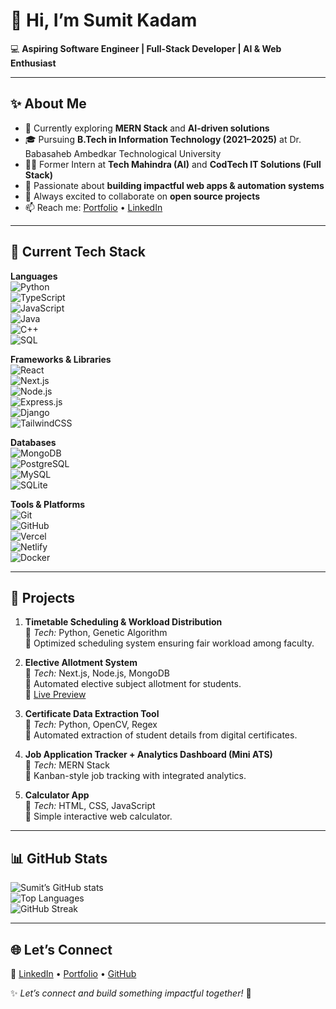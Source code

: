 # 👋 Hi, I’m Sumit Kadam  

💻 **Aspiring Software Engineer | Full-Stack Developer | AI & Web Enthusiast**  

---

## ✨ About Me  

- 🔭 Currently exploring **MERN Stack** and **AI-driven solutions**  
- 🎓 Pursuing **B.Tech in Information Technology (2021–2025)** at Dr. Babasaheb Ambedkar Technological University  
- 👨‍💻 Former Intern at **Tech Mahindra (AI)** and **CodTech IT Solutions (Full Stack)**  
- 🌱 Passionate about **building impactful web apps & automation systems**  
- 💬 Always excited to collaborate on **open source projects**  
- 📫 Reach me: [Portfolio](https://sumit-portfolio-72.vercel.app/) • [LinkedIn](https://www.linkedin.com/in/sumitkadam07)  

---

## 🚀 Current Tech Stack  

**Languages**  
![Python](https://img.shields.io/badge/Python-3776AB?style=for-the-badge&logo=python&logoColor=white)  
![TypeScript](https://img.shields.io/badge/TypeScript-3178C6?style=for-the-badge&logo=typescript&logoColor=white)  
![JavaScript](https://img.shields.io/badge/JavaScript-F7DF1E?style=for-the-badge&logo=javascript&logoColor=black)  
![Java](https://img.shields.io/badge/Java-007396?style=for-the-badge&logo=java&logoColor=white)  
![C++](https://img.shields.io/badge/C++-00599C?style=for-the-badge&logo=c%2b%2b&logoColor=white)  
![SQL](https://img.shields.io/badge/SQL-003B57?style=for-the-badge&logo=sqlite&logoColor=white)  

**Frameworks & Libraries**  
![React](https://img.shields.io/badge/React-20232A?style=for-the-badge&logo=react&logoColor=61DAFB)  
![Next.js](https://img.shields.io/badge/Next.js-000000?style=for-the-badge&logo=nextdotjs&logoColor=white)  
![Node.js](https://img.shields.io/badge/Node.js-339933?style=for-the-badge&logo=nodedotjs&logoColor=white)  
![Express.js](https://img.shields.io/badge/Express.js-000000?style=for-the-badge&logo=express&logoColor=white)  
![Django](https://img.shields.io/badge/Django-092E20?style=for-the-badge&logo=django&logoColor=white)  
![TailwindCSS](https://img.shields.io/badge/Tailwind_CSS-38B2AC?style=for-the-badge&logo=tailwind-css&logoColor=white)  

**Databases**  
![MongoDB](https://img.shields.io/badge/MongoDB-47A248?style=for-the-badge&logo=mongodb&logoColor=white)  
![PostgreSQL](https://img.shields.io/badge/PostgreSQL-316192?style=for-the-badge&logo=postgresql&logoColor=white)  
![MySQL](https://img.shields.io/badge/MySQL-4479A1?style=for-the-badge&logo=mysql&logoColor=white)  
![SQLite](https://img.shields.io/badge/SQLite-003B57?style=for-the-badge&logo=sqlite&logoColor=white)  

**Tools & Platforms**  
![Git](https://img.shields.io/badge/Git-F05032?style=for-the-badge&logo=git&logoColor=white)  
![GitHub](https://img.shields.io/badge/GitHub-181717?style=for-the-badge&logo=github&logoColor=white)  
![Vercel](https://img.shields.io/badge/Vercel-000000?style=for-the-badge&logo=vercel&logoColor=white)  
![Netlify](https://img.shields.io/badge/Netlify-00C7B7?style=for-the-badge&logo=netlify&logoColor=white)  
![Docker](https://img.shields.io/badge/Docker-2496ED?style=for-the-badge&logo=docker&logoColor=white)  

---

## 💼 Projects  

1. **Timetable Scheduling & Workload Distribution**  
   🔹 *Tech:* Python, Genetic Algorithm  
   🔹 Optimized scheduling system ensuring fair workload among faculty.  

2. **Elective Allotment System**  
   🔹 *Tech:* Next.js, Node.js, MongoDB  
   🔹 Automated elective subject allotment for students.  
   🔗 [Live Preview](https://elective-allotment-system.vercel.app/)  

3. **Certificate Data Extraction Tool**  
   🔹 *Tech:* Python, OpenCV, Regex  
   🔹 Automated extraction of student details from digital certificates.  

4. **Job Application Tracker + Analytics Dashboard (Mini ATS)**  
   🔹 *Tech:* MERN Stack  
   🔹 Kanban-style job tracking with integrated analytics.  

5. **Calculator App**  
   🔹 *Tech:* HTML, CSS, JavaScript  
   🔹 Simple interactive web calculator.  

---

## 📊 GitHub Stats  

![Sumit’s GitHub stats](https://github-readme-stats.vercel.app/api?username=Sumit-Kadam-07&show_icons=true&theme=tokyonight)  
![Top Languages](https://github-readme-stats.vercel.app/api/top-langs/?username=Sumit-Kadam-07&layout=compact&theme=tokyonight)  
![GitHub Streak](https://github-readme-streak-stats.herokuapp.com/?user=Sumit-Kadam-07&theme=tokyonight)  

---

## 🌐 Let’s Connect  

📩 [LinkedIn](https://www.linkedin.com/in/sumitkadam07) • [Portfolio](https://sumit-portfolio-72.vercel.app/) • [GitHub](https://github.com/Sumit-Kadam-07)  

✨ *Let’s connect and build something impactful together!* 🚀  

